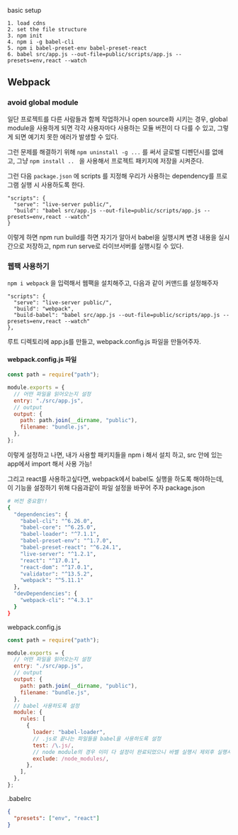 basic setup

```
1. load cdns
2. set the file structure
3. npm init
4. npm i -g babel-cli
5. npm i babel-preset-env babel-preset-react
6. babel src/app.js --out-file=public/scripts/app.js --presets=env,react --watch

```

## Webpack

### avoid global module

일단 프로젝트를 다른 사람들과 함께 작업하거나 open source화 시키는 경우, global module을 사용하게 되면 각각 사용자마다 사용하는 모듈 버전이 다 다를 수 있고, 그렇게 되면 예기치 못한 에러가 발생할 수 있다.

그런 문제를 해결하기 위해 `npm uninstall -g ...` 를 써서 글로벌 디펜던시를 없애고, 그냥 `npm install .. ` 을 사용해서 프로젝트 패키지에 저장을 시켜준다.

그런 다음 `package.json` 에 scripts 를 지정해 우리가 사용하는 dependency를 프로그램 실행 시 사용하도록 한다.

```
"scripts": {
  "serve": "live-server public/",
  "build": "babel src/app.js --out-file=public/scripts/app.js --presets=env,react --watch"
}
```

이렇게 하면 npm run build를 하면 자기가 알아서 babel을 실행시켜 변경 내용을 실시간으로 저장하고, npm run serve로 라이브서버를 실행시킬 수 있다.

### 웹팩 사용하기

`npm i webpack` 을 입력해서 웹팩을 설치해주고, 다음과 같이 커맨드를 설정해주자

```
"scripts": {
  "serve": "live-server public/",
  "build": "webpack",
  "build-babel": "babel src/app.js --out-file=public/scripts/app.js --presets=env,react --watch"
},
```

루트 디렉토리에 app.js를 만들고, webpack.config.js 파일을 만들어주자.

#### webpack.config.js 파일

<!-- entry와 output을 지정해주어야 함 -->

```javascript
const path = require("path");

module.exports = {
  // 어떤 파일을 읽어오는지 설정
  entry: "./src/app.js",
  // output
  output: {
    path: path.join(__dirname, "public"),
    filename: "bundle.js",
  },
};
```

이렇게 설정하고 나면, 내가 사용할 패키지들을 npm i 해서 설치 하고, src 안에 있는 app에서 import 해서 사용 가능!

그리고 react를 사용하고싶다면, webpack에서 babel도 실행을 하도록 해야하는데, 이 기능을 설정하기 위해 다음과같이 파일 설정을 바꾸어 주자
package.json

```bash
# 버전 중요함!!
{
  "dependencies": {
    "babel-cli": "^6.26.0",
    "babel-core": "^6.25.0",
    "babel-loader": "^7.1.1",
    "babel-preset-env": "^1.7.0",
    "babel-preset-react": "^6.24.1",
    "live-server": "^1.2.1",
    "react": "^17.0.1",
    "react-dom": "^17.0.1",
    "validator": "^13.5.2",
    "webpack": "^5.11.1"
  },
  "devDependencies": {
    "webpack-cli": "^4.3.1"
  }
}
```

webpack.config.js

```javascript
const path = require("path");

module.exports = {
  // 어떤 파일을 읽어오는지 설정
  entry: "./src/app.js",
  // output
  output: {
    path: path.join(__dirname, "public"),
    filename: "bundle.js",
  },
  // babel 사용하도록 설정
  module: {
    rules: [
      {
        loader: "babel-loader",
        // .js로 끝나는 파일들을 babel을 사용하도록 설정
        test: /\.js/,
        // node module의 경우 이미 다 설정이 완료되었으니 바벨 실행시 제외후 실행시키도록 명령
        exclude: /node_modules/,
      },
    ],
  },
};
```

.babelrc

```json
{
  "presets": ["env", "react"]
}
```
